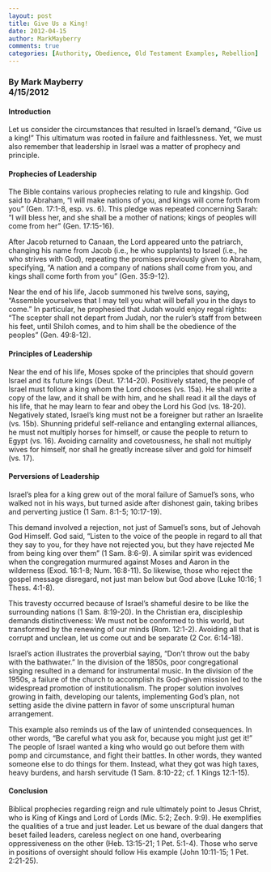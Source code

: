 ```yaml
---
layout: post
title: Give Us a King!
date: 2012-04-15
author: MarkMayberry
comments: true
categories: [Authority, Obedience, Old Testament Examples, Rebellion]
---
```

<h3><b>By Mark Mayberry     <br />4/15/2012</b></h3>  <h4>Introduction</h4>  <p>Let us consider the circumstances that resulted in Israel’s demand, “Give us a king!” This ultimatum was rooted in failure and faithlessness. Yet, we must also remember that leadership in Israel was a matter of prophecy and principle. </p>  <h4>Prophecies of Leadership</h4>  <p>The Bible contains various prophecies relating to rule and kingship. God said to Abraham, “I will make nations of you, and kings will come forth from you” (Gen. 17:1-8, esp. vs. 6). This pledge was repeated concerning Sarah: “I will bless her, and she shall be a mother of nations; kings of peoples will come from her” (Gen. 17:15-16).</p>  <p>After Jacob returned to Canaan, the Lord appeared unto the patriarch, changing his name from Jacob (i.e., he who supplants) to Israel (i.e., he who strives with God), repeating the promises previously given to Abraham, specifying, “A nation and a company of nations shall come from you, and kings shall come forth from you” (Gen. 35:9-12).</p>  <p>Near the end of his life, Jacob summoned his twelve sons, saying, “Assemble yourselves that I may tell you what will befall you in the days to come.” In particular, he prophesied that Judah would enjoy regal rights: “The scepter shall not depart from Judah, nor the ruler’s staff from between his feet, until Shiloh comes, and to him shall be the obedience of the peoples” (Gen. 49:8-12).</p>  <h4>Principles of Leadership</h4>  <p>Near the end of his life, Moses spoke of the principles that should govern Israel and its future kings (Deut. 17:14-20). Positively stated, the people of Israel must follow a king whom the Lord chooses (vs. 15a). He shall write a copy of the law, and it shall be with him, and he shall read it all the days of his life, that he may learn to fear and obey the Lord his God (vs. 18-20). Negatively stated, Israel’s king must not be a foreigner but rather an Israelite (vs. 15b). Shunning prideful self-reliance and entangling external alliances, he must not multiply horses for himself, or cause the people to return to Egypt (vs. 16). Avoiding carnality and covetousness, he shall not multiply wives for himself, nor shall he greatly increase silver and gold for himself (vs. 17).</p>  <h4>Perversions of Leadership</h4>  <p>Israel’s plea for a king grew out of the moral failure of Samuel’s sons, who walked not in his ways, but turned aside after dishonest gain, taking bribes and perverting justice (1 Sam. 8:1-5; 10:17-19).</p>  <p>This demand involved a rejection, not just of Samuel’s sons, but of Jehovah God Himself. God said, “Listen to the voice of the people in regard to all that they say to you, for they have not rejected you, but they have rejected Me from being king over them” (1 Sam. 8:6-9). A similar spirit was evidenced when the congregation murmured against Moses and Aaron in the wilderness (Exod. 16:1-8; Num. 16:8-11). So likewise, those who reject the gospel message disregard, not just man below but God above (Luke 10:16; 1 Thess. 4:1-8). </p>  <p>This travesty occurred because of Israel’s shameful desire to be like the surrounding nations (1 Sam. 8:19-20). In the Christian era, discipleship demands distinctiveness: We must not be conformed to this world, but transformed by the renewing of our minds (Rom. 12:1-2). Avoiding all that is corrupt and unclean, let us come out and be separate (2 Cor. 6:14-18).</p>  <p>Israel’s action illustrates the proverbial saying, “Don’t throw out the baby with the bathwater.” In the division of the 1850s, poor congregational singing resulted in a demand for instrumental music. In the division of the 1950s, a failure of the church to accomplish its God-given mission led to the widespread promotion of institutionalism. The proper solution involves growing in faith, developing our talents, implementing God’s plan, not setting aside the divine pattern in favor of some unscriptural human arrangement. </p>  <p>This example also reminds us of the law of unintended consequences. In other words, “Be careful what you ask for, because you might just get it!” The people of Israel wanted a king who would go out before them with pomp and circumstance, and fight their battles. In other words, they wanted someone else to do things for them. Instead, what they got was high taxes, heavy burdens, and harsh servitude (1 Sam. 8:10-22; cf. 1 Kings 12:1-15).</p>  <h4>Conclusion</h4>  <p>Biblical prophecies regarding reign and rule ultimately point to Jesus Christ, who is King of Kings and Lord of Lords (Mic. 5:2; Zech. 9:9). He exemplifies the qualities of a true and just leader. Let us beware of the dual dangers that beset failed leaders, careless neglect on one hand, overbearing oppressiveness on the other (Heb. 13:15-21; 1 Pet. 5:1-4). Those who serve in positions of oversight should follow His example (John 10:11-15; 1 Pet. 2:21-25).</p>
